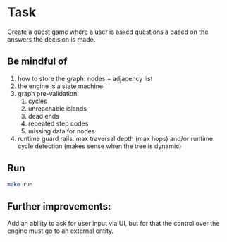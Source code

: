 # Task

Create a quest game where a user is asked questions a based on the answers the decision is made.

## Be mindful of

1. how to store the graph: nodes + adjacency list
2. the engine is a state machine
3. graph pre-validation:
   1. cycles
   2. unreachable islands
   3. dead ends
   4. repeated step codes
   5. missing data for nodes
4. runtime guard rails: max traversal depth (max hops) and/or runtime cycle detection (makes sense when the tree is dynamic)

## Run

```sh
make run
```

## Further improvements:

Add an ability to ask for user input via UI, but for that the control over the engine must go to an external entity.
